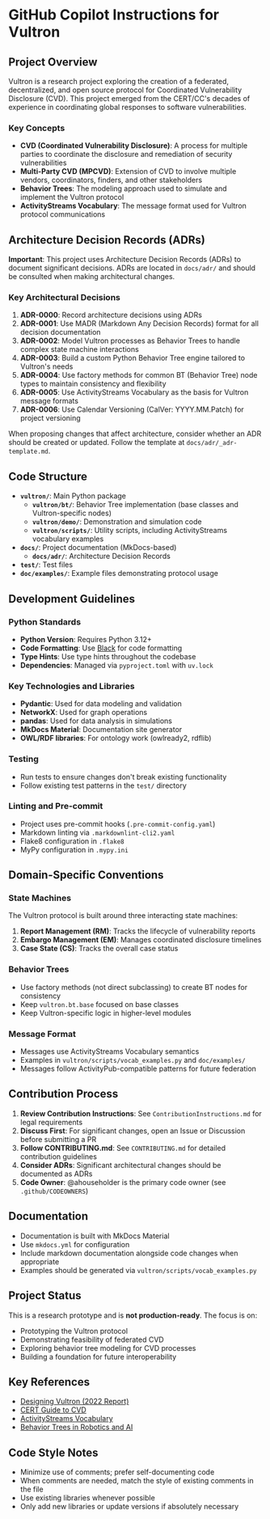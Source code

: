 # GitHub Copilot Instructions for Vultron

## Project Overview

Vultron is a research project exploring the creation of a federated, decentralized, and open source protocol for Coordinated Vulnerability Disclosure (CVD). This project emerged from the CERT/CC's decades of experience in coordinating global responses to software vulnerabilities.

### Key Concepts

- **CVD (Coordinated Vulnerability Disclosure)**: A process for multiple parties to coordinate the disclosure and remediation of security vulnerabilities
- **Multi-Party CVD (MPCVD)**: Extension of CVD to involve multiple vendors, coordinators, finders, and other stakeholders
- **Behavior Trees**: The modeling approach used to simulate and implement the Vultron protocol
- **ActivityStreams Vocabulary**: The message format used for Vultron protocol communications

## Architecture Decision Records (ADRs)

**Important**: This project uses Architecture Decision Records (ADRs) to document significant decisions. ADRs are located in `docs/adr/` and should be consulted when making architectural changes.

### Key Architectural Decisions

1. **ADR-0000**: Record architecture decisions using ADRs
2. **ADR-0001**: Use MADR (Markdown Any Decision Records) format for all decision documentation
3. **ADR-0002**: Model Vultron processes as Behavior Trees to handle complex state machine interactions
4. **ADR-0003**: Build a custom Python Behavior Tree engine tailored to Vultron's needs
5. **ADR-0004**: Use factory methods for common BT (Behavior Tree) node types to maintain consistency and flexibility
6. **ADR-0005**: Use ActivityStreams Vocabulary as the basis for Vultron message formats
7. **ADR-0006**: Use Calendar Versioning (CalVer: YYYY.MM.Patch) for project versioning

When proposing changes that affect architecture, consider whether an ADR should be created or updated. Follow the template at `docs/adr/_adr-template.md`.

## Code Structure

- **`vultron/`**: Main Python package
  - **`vultron/bt/`**: Behavior Tree implementation (base classes and Vultron-specific nodes)
  - **`vultron/demo/`**: Demonstration and simulation code
  - **`vultron/scripts/`**: Utility scripts, including ActivityStreams vocabulary examples
- **`docs/`**: Project documentation (MkDocs-based)
  - **`docs/adr/`**: Architecture Decision Records
- **`test/`**: Test files
- **`doc/examples/`**: Example files demonstrating protocol usage

## Development Guidelines

### Python Standards

- **Python Version**: Requires Python 3.12+
- **Code Formatting**: Use [Black](https://black.readthedocs.io/en/stable/) for code formatting
- **Type Hints**: Use type hints throughout the codebase
- **Dependencies**: Managed via `pyproject.toml` with `uv.lock`

### Key Technologies and Libraries

- **Pydantic**: Used for data modeling and validation
- **NetworkX**: Used for graph operations
- **pandas**: Used for data analysis in simulations
- **MkDocs Material**: Documentation site generator
- **OWL/RDF libraries**: For ontology work (owlready2, rdflib)

### Testing

- Run tests to ensure changes don't break existing functionality
- Follow existing test patterns in the `test/` directory

### Linting and Pre-commit

- Project uses pre-commit hooks (`.pre-commit-config.yaml`)
- Markdown linting via `.markdownlint-cli2.yaml`
- Flake8 configuration in `.flake8`
- MyPy configuration in `.mypy.ini`

## Domain-Specific Conventions

### State Machines

The Vultron protocol is built around three interacting state machines:

1. **Report Management (RM)**: Tracks the lifecycle of vulnerability reports
2. **Embargo Management (EM)**: Manages coordinated disclosure timelines
3. **Case State (CS)**: Tracks the overall case status

### Behavior Trees

- Use factory methods (not direct subclassing) to create BT nodes for consistency
- Keep `vultron.bt.base` focused on base classes
- Keep Vultron-specific logic in higher-level modules

### Message Format

- Messages use ActivityStreams Vocabulary semantics
- Examples in `vultron/scripts/vocab_examples.py` and `doc/examples/`
- Messages follow ActivityPub-compatible patterns for future federation

## Contribution Process

1. **Review Contribution Instructions**: See `ContributionInstructions.md` for legal requirements
2. **Discuss First**: For significant changes, open an Issue or Discussion before submitting a PR
3. **Follow CONTRIBUTING.md**: See `CONTRIBUTING.md` for detailed contribution guidelines
4. **Consider ADRs**: Significant architectural changes should be documented as ADRs
5. **Code Owner**: @ahouseholder is the primary code owner (see `.github/CODEOWNERS`)

## Documentation

- Documentation is built with MkDocs Material
- Use `mkdocs.yml` for configuration
- Include markdown documentation alongside code changes when appropriate
- Examples should be generated via `vultron/scripts/vocab_examples.py`

## Project Status

This is a research prototype and is **not production-ready**. The focus is on:

- Prototyping the Vultron protocol
- Demonstrating feasibility of federated CVD
- Exploring behavior tree modeling for CVD processes
- Building a foundation for future interoperability

## Key References

- [Designing Vultron (2022 Report)](https://resources.sei.cmu.edu/library/asset-view.cfm?assetid=887198)
- [CERT Guide to CVD](https://certcc.github.io/CERT-Guide-to-CVD)
- [ActivityStreams Vocabulary](https://www.w3.org/TR/activitystreams-vocabulary/)
- [Behavior Trees in Robotics and AI](https://arxiv.org/abs/1709.00084)

## Code Style Notes

- Minimize use of comments; prefer self-documenting code
- When comments are needed, match the style of existing comments in the file
- Use existing libraries whenever possible
- Only add new libraries or update versions if absolutely necessary
